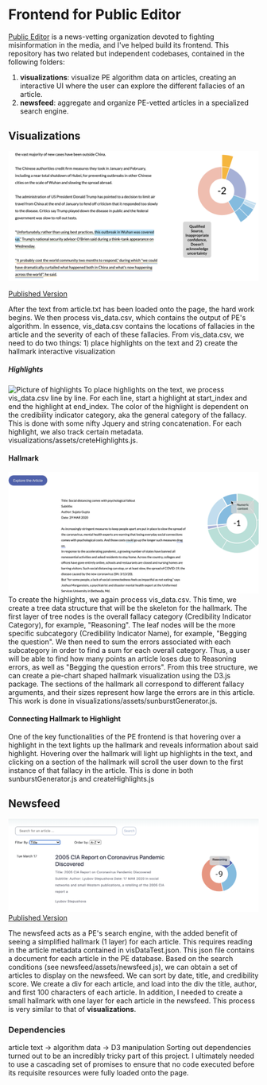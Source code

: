 # Frontend for Public Editor

[Public Editor](https://www.publiceditor.io/) is a news-vetting organization devoted to fighting misinformation in the media, and I've helped build its frontend. This repository has two related but independent codebases, contained in the following folders:
1. **visualizations**: visualize PE algorithm data on articles, creating an interactive UI where the user can explore the different fallacies of an article.
2. **newsfeed**: aggregate and organize PE-vetted articles in a specialized search engine.

## Visualizations
![Image of Visualization.html](readme_pictures/vis.png)

[Published Version](https://newsfeed.publiceditor.io/visualizations/47990959103662e94e796d979018922a/visualization.html)

After the text from article.txt has been loaded onto the page, the hard work begins. We then process vis_data.csv, which contains the output of PE's algorithm. In essence, vis_data.csv contains the locations of fallacies in the article and the severity of each of these fallacies. From vis_data.csv, we need to do two things: 1) place highlights on the text and 2) create the hallmark interactive visualization
##### Highlights
![Picture of highlights](readme_pictures/highlights.png)
To place highlights on the text, we process vis_data.csv line by line. For each line, start a highlight at start_index and end the highlight at end_index. The color of the highlight is dependent on the credibility indicator category, aka the general category of the fallacy. This is done with some nifty Jquery and string concatenation. For each highlight, we also track certain metadata.
visualizations/assets/creteHighlights.js.
#### Hallmark
![Picture of hallmark](readme_pictures/hallmark.png)
To create the highlights, we again process vis_data.csv. This time, we create a tree data structure that will be the skeleton for the hallmark. The first layer of tree nodes is the overall fallacy category (Credibility Indicator Category), for example, "Reasoning". The leaf nodes will be the more specific subcategory (Credibility Indicator Name), for example, "Begging the question". We then need to sum the errors associated with each subcategory in order to find a sum for each overall category. Thus, a user will be able to find how many points an article loses due to Reasoning errors, as well as "Begging the question errors". From this tree structure, we can create a pie-chart shaped hallmark visualization using the D3.js package. The sections of the hallmark all correspond to different fallacy arguments, and their sizes represent how large the errors are in this article. This work is done in visualizations/assets/sunburstGenerator.js.
#### Connecting Hallmark to Highlight
One of the key functionalities of the PE frontend is that hovering over a highlight in the text lights up the hallmark and reveals information about said highlight. Hovering over the hallmark will light up highlights in the text, and clicking on a section of the hallmark will scroll the user down to the first instance of that fallacy in the article. This is done in both sunburstGenerator.js and createHighlights.js

## Newsfeed
![Image of Newsfeed.html](readme_pictures/newsfeed.png)
[Published Version](https://www.publiceditor.io/newsfeed)

The newsfeed acts as a PE's search engine, with the added benefit of seeing a simplified hallmark (1 layer) for each article. This requires reading in the article metadata contained in visDataTest.json. This json file contains a document for each article in the PE database. Based on the search conditions (see newsfeed/assets/newsfeed.js), we can obtain a set of articles to display on the newsfeed. We can sort by date, title, and credibility score. We create a div for each article, and load into the div the title, author, and first 100 characters of each article. In addition, I needed to create a small hallmark with one layer for each article in the newsfeed. This process is very similar to that of **visualizations**.

### Dependencies
article text -> algorithm data -> D3 manipulation
Sorting out dependencies turned out to be an incredibly tricky part of this project. I ultimately needed to use a cascading set of promises to ensure that no code executed before its requisite resources were fully loaded onto the page.
